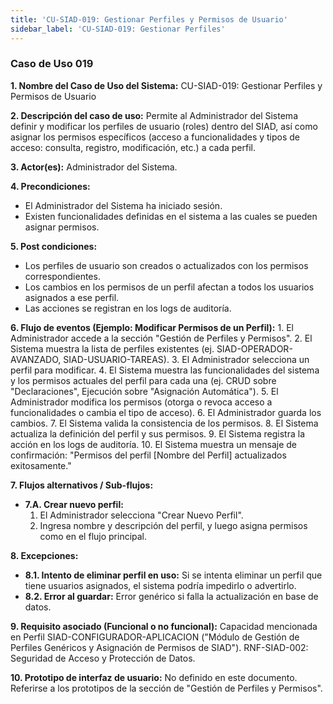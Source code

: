 ```yaml
---
title: 'CU-SIAD-019: Gestionar Perfiles y Permisos de Usuario'
sidebar_label: 'CU-SIAD-019: Gestionar Perfiles'
---
```


### Caso de Uso 019

**1. Nombre del Caso de Uso del Sistema:**
CU-SIAD-019: Gestionar Perfiles y Permisos de Usuario

**2. Descripción del caso de uso:**
Permite al Administrador del Sistema definir y modificar los perfiles de usuario (roles) dentro del SIAD, así como asignar los permisos específicos (acceso a funcionalidades y tipos de acceso: consulta, registro, modificación, etc.) a cada perfil.

**3. Actor(es):**
Administrador del Sistema.

**4. Precondiciones:**
* El Administrador del Sistema ha iniciado sesión.
* Existen funcionalidades definidas en el sistema a las cuales se pueden asignar permisos.

**5. Post condiciones:**
* Los perfiles de usuario son creados o actualizados con los permisos correspondientes.
* Los cambios en los permisos de un perfil afectan a todos los usuarios asignados a ese perfil.
* Las acciones se registran en los logs de auditoría.

**6. Flujo de eventos (Ejemplo: Modificar Permisos de un Perfil):**
    1.  El Administrador accede a la sección "Gestión de Perfiles y Permisos".
    2.  El Sistema muestra la lista de perfiles existentes (ej. SIAD-OPERADOR-AVANZADO, SIAD-USUARIO-TAREAS).
    3.  El Administrador selecciona un perfil para modificar.
    4.  El Sistema muestra las funcionalidades del sistema y los permisos actuales del perfil para cada una (ej. CRUD sobre "Declaraciones", Ejecución sobre "Asignación Automática").
    5.  El Administrador modifica los permisos (otorga o revoca acceso a funcionalidades o cambia el tipo de acceso).
    6.  El Administrador guarda los cambios.
    7.  El Sistema valida la consistencia de los permisos.
    8.  El Sistema actualiza la definición del perfil y sus permisos.
    9.  El Sistema registra la acción en los logs de auditoría.
    10. El Sistema muestra un mensaje de confirmación: "Permisos del perfil [Nombre del Perfil] actualizados exitosamente."

**7. Flujos alternativos / Sub-flujos:**
* **7.A. Crear nuevo perfil:**
    1.  El Administrador selecciona "Crear Nuevo Perfil".
    2.  Ingresa nombre y descripción del perfil, y luego asigna permisos como en el flujo principal.

**8. Excepciones:**
* **8.1. Intento de eliminar perfil en uso:** Si se intenta eliminar un perfil que tiene usuarios asignados, el sistema podría impedirlo o advertirlo.
* **8.2. Error al guardar:** Error genérico si falla la actualización en base de datos.

**9. Requisito asociado (Funcional o no funcional):**
Capacidad mencionada en Perfil SIAD-CONFIGURADOR-APLICACION ("Módulo de Gestión de Perfiles Genéricos y Asignación de Permisos de SIAD").
RNF-SIAD-002: Seguridad de Acceso y Protección de Datos.

**10. Prototipo de interfaz de usuario:**
No definido en este documento. Referirse a los prototipos de la sección de "Gestión de Perfiles y Permisos".